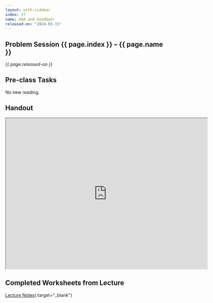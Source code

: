 ```yaml
---
layout: with-sidebar
index: 27
name: AUA and Goodbye!
released-on: "2024-03-15"
---
```


## Problem Session {{ page.index }} – {{ page.name }}

_{{ page.released-on }}_

## Pre-class Tasks

No new reading.

## Handout

<iframe src="https://drive.google.com/file/d/1euHzWwyqO9ynore703C7Io8KBE83Ly_F/preview" width="640" height="480" allow="autoplay"></iframe>

## Completed Worksheets from Lecture

[Lecture Notes](https://drive.google.com/drive/folders/1wM10L96QFCQQJYYqMfZpZNkvuViU3E1X?usp=sharing){:target="_blank"}

